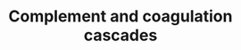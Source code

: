 ---
annotations:
- id: PW:0000502
  parent: regulatory pathway
  type: Pathway Ontology
  value: complement system pathway
authors:
- 169.230.77.174
- MaintBot
- Thomas
- Khanspers
- Lslabim
- AlexanderPico
- Ddigles
- Zari
- Egonw
- Lindarieswijk
- Fehrhart
- DeSl
- Eweitz
- Finterly
citedin:
- link: PMC9255380
- link: PMC9154116
- link: PMC8449537
- link: PMC7592753
- link: PMC6296511
- link: PMC6117012
- link: PMC5932525
- link: PMC5085087
description: 'Blood coagulation is a series of coordinated and calcium-dependent proenzyme-to-serine
  protease conversions likely to be localized on the surfaces of activated cells in
  vivo. It culminates in the formation of thrombin, the enzyme responsible for the
  conversion of soluble fibrinogen to the insoluble fibrin clot. The kallikrein-kinin
  system is an endogenous metabolic cascade, triggering of which results in the release
  of vasoactive kinins (bradykinin-related peptides). Kinin peptides are implicated
  in many physiological and pathological processes including the regulation of blood
  pressure and sodium homeostasis, inflammatory processes, and the cardioprotective
  effects of preconditioning. Complement is a system of plasma proteins that is activated
  by the presence of pathogens. There are three pathways of complement activation:
  the classical pathway, the lectin pathway, and the alternative pathway. All of these
  pathways generate a crucial enzymatic activity that, intern, generates the effector
  molecules of complement. The three main consequences of complement activation are
  the opsonization of pathogens, the recruitment of inflammatory and immunocompetent
  cells, and the direct killing of pathogens. Source: KEGG   Proteins on this pathway
  have targeted assays available via the [https://assays.cancer.gov/available_assays?wp_id=WP558
  CPTAC Assay Portal]'
last-edited: 2021-06-22
organisms:
- Homo sapiens
redirect_from:
- /index.php/Pathway:WP558
- /instance/WP558
- /instance/WP558_rr119232
revision: r119232
schema-jsonld:
- '@context': https://schema.org/
  '@id': https://wikipathways.github.io/pathways/WP558.html
  '@type': Dataset
  creator:
    '@type': Organization
    name: WikiPathways
  description: 'Blood coagulation is a series of coordinated and calcium-dependent
    proenzyme-to-serine protease conversions likely to be localized on the surfaces
    of activated cells in vivo. It culminates in the formation of thrombin, the enzyme
    responsible for the conversion of soluble fibrinogen to the insoluble fibrin clot.
    The kallikrein-kinin system is an endogenous metabolic cascade, triggering of
    which results in the release of vasoactive kinins (bradykinin-related peptides).
    Kinin peptides are implicated in many physiological and pathological processes
    including the regulation of blood pressure and sodium homeostasis, inflammatory
    processes, and the cardioprotective effects of preconditioning. Complement is
    a system of plasma proteins that is activated by the presence of pathogens. There
    are three pathways of complement activation: the classical pathway, the lectin
    pathway, and the alternative pathway. All of these pathways generate a crucial
    enzymatic activity that, intern, generates the effector molecules of complement.
    The three main consequences of complement activation are the opsonization of pathogens,
    the recruitment of inflammatory and immunocompetent cells, and the direct killing
    of pathogens. Source: KEGG   Proteins on this pathway have targeted assays available
    via the [https://assays.cancer.gov/available_assays?wp_id=WP558 CPTAC Assay Portal]'
  keywords:
  - '109821'
  - A2M
  - ADN
  - BDKRB1
  - Bradykinin
  - C1QA
  - C1QB
  - C1QG
  - C1R
  - C1S
  - C2
  - C3
  - C3AR1
  - C4
  - C5R1
  - C6
  - C7
  - C8G
  - C9
  - CFH
  - CFI
  - CLU
  - CPB2
  - CR1
  - CR2
  - Daf1
  - F10
  - F12
  - F13B
  - F2
  - F2R
  - F3
  - F5
  - F7
  - F8
  - F9
  - FGB
  - Fibrin monomer
  - H2-BF
  - Hc
  - KLKB1
  - KNG1
  - MASP1
  - MASP2
  - MBL1
  - MCP
  - PLAT
  - PLAU
  - PLAUR
  - PLG
  - PROC
  - PROS1
  - SERPINA1
  - SERPINA5
  - SERPINC1
  - SERPIND1
  - SERPINE1
  - SERPINF2
  - SERPING1
  - TFPI
  - THBD
  - VWF
  license: CC0
  name: Complement and coagulation cascades
seo: CreativeWork
title: Complement and coagulation cascades
wpid: WP558
---
